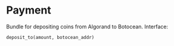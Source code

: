 # Payment
Bundle for depositing coins from Algorand to Botocean.
Interface:
```
deposit_to(amount, botocean_addr)
```